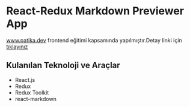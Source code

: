 # React-Redux Markdown Previewer App
www.patika.dev frontend eğitimi kapsamında yapılmıştır.Detay linki için [tıklayınız](https://app.patika.dev/courses/redux/markdown-previewer)

## Kulanılan Teknoloji ve Araçlar
* React.js
* Redux
* Redux Toolkit
* react-markdown

